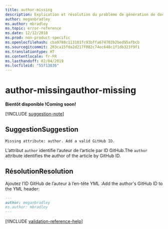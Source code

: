 ```yaml
---
title: author-missing
description: Explication et résolution du problème de génération de documents author-missing.
author: meganbradley
ms.author: mbradley
ms.topic: error-reference
ms.date: 12/12/2018
ms.prod: non-product-specific
ms.openlocfilehash: cba9788c113101fc93bffa674702b2bed95afbcb
ms.sourcegitcommit: 203ca15fda2d217f082c74ec648c1f1db323f9f1
ms.translationtype: HT
ms.contentlocale: fr-FR
ms.lasthandoff: 02/04/2019
ms.locfileid: "55713036"
---
```

# <a name="author-missing"></a><span data-ttu-id="eb669-103">author-missing</span><span class="sxs-lookup"><span data-stu-id="eb669-103">author-missing</span></span>

<span data-ttu-id="eb669-104">**Bientôt disponible !**</span><span class="sxs-lookup"><span data-stu-id="eb669-104">**Coming soon!**</span></span>

[!INCLUDE [suggestion-note](includes/suggestion-note.md)]

## <a name="suggestion"></a><span data-ttu-id="eb669-105">Suggestion</span><span class="sxs-lookup"><span data-stu-id="eb669-105">Suggestion</span></span>

`Missing attribute: author. Add a valid GitHub ID.`

<span data-ttu-id="eb669-106">L’attribut `author` identifie l’auteur de l’article par ID GitHub.</span><span class="sxs-lookup"><span data-stu-id="eb669-106">The `author` attribute identifies the author of the article by GitHub ID.</span></span> 

## <a name="resolution"></a><span data-ttu-id="eb669-107">Résolution</span><span class="sxs-lookup"><span data-stu-id="eb669-107">Resolution</span></span>

<span data-ttu-id="eb669-108">Ajoutez l’ID GitHub de l’auteur à l’en-tête YML :</span><span class="sxs-lookup"><span data-stu-id="eb669-108">Add the author's GitHub ID to the YML header:</span></span>

```markdown
---
author: meganbradley
ms.author: mbradley
---
```

<!--make sure to add this file to your includes folder and verify the path-->
[!INCLUDE [validation-reference-help](includes/validation-reference-help.md)]